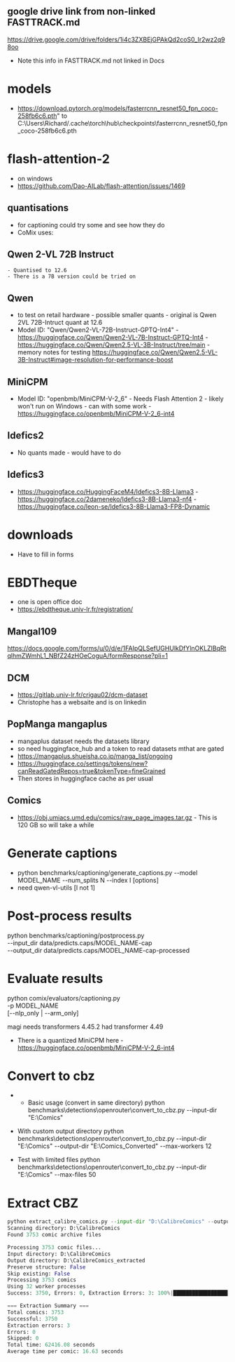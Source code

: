 

## google drive link from non-linked FASTTRACK.md
https://drive.google.com/drive/folders/1i4c3ZXBEjGPAkQd2coS0_Ir2wz2q98oo

- Note this info in FASTTRACK.md not linked in Docs

# models
- https://download.pytorch.org/models/fasterrcnn_resnet50_fpn_coco-258fb6c6.pth" to C:\Users\Richard/.cache\torch\hub\checkpoints\fasterrcnn_resnet50_fpn_coco-258fb6c6.pth

# flash-attention-2
- on windows
- https://github.com/Dao-AILab/flash-attention/issues/1469

## quantisations
- for captioning could try some and see how they do
- CoMix uses:
## Qwen 2-VL 72B Instruct
    - Quantised to 12.6
    - There is a 7B version could be tried on
## Qwen
- to test on retail hardware - possible smaller quants - original is Qwen 2VL 72B-Intruct quant at 12.6
- Model ID: "Qwen/Qwen2-VL-72B-Instruct-GPTQ-Int4"
        - https://huggingface.co/Qwen/Qwen2-VL-7B-Instruct-GPTQ-Int4
        - https://huggingface.co/Qwen/Qwen2.5-VL-3B-Instruct/tree/main
        - memory notes for testing https://huggingface.co/Qwen/Qwen2.5-VL-3B-Instruct#image-resolution-for-performance-boost

## MiniCPM
- Model ID: "openbmb/MiniCPM-V-2_6"
        - Needs Flash Attention 2 - likely won't run on Windows - can with some work
        - https://huggingface.co/openbmb/MiniCPM-V-2_6-int4

## Idefics2
- No quants made - would have to do

## Idefics3
- https://huggingface.co/HuggingFaceM4/Idefics3-8B-Llama3
        - https://huggingface.co/2dameneko/Idefics3-8B-Llama3-nf4
        - https://huggingface.co/leon-se/Idefics3-8B-Llama3-FP8-Dynamic

# downloads
- Have to fill in forms 
# EBDTheque
- one is open office doc
- https://ebdtheque.univ-lr.fr/registration/

## Mangal109
https://docs.google.com/forms/u/0/d/e/1FAIpQLSefUGHUlkDfYlnOKLZlBqRtqlhmZWmhL1_NBfZ24zHOeCoguA/formResponse?pli=1
## DCM
- https://gitlab.univ-lr.fr/crigau02/dcm-dataset
- Christophe has a websaite and is on linkedin
## PopManga mangaplus
- mangaplus dataset needs the datasets library
- so need huggingface_hub and a token to read datasets mthat are gated
- https://mangaplus.shueisha.co.jp/manga_list/ongoing
- https://huggingface.co/settings/tokens/new?canReadGatedRepos=true&tokenType=fineGrained
- Then stores in huggingface cache as per usual

## Comics
- https://obj.umiacs.umd.edu/comics/raw_page_images.tar.gz
        - This is 120 GB so will take a while

# Generate captions
- python benchmarks/captioning/generate_captions.py  --model MODEL_NAME  --num_splits N --index I      [options]
- need qwen-vl-utils [l not 1]
# Post-process results
python benchmarks/captioning/postprocess.py \
        --input_dir data/predicts.caps/MODEL_NAME-cap \
        --output_dir data/predicts.caps/MODEL_NAME-cap-processed
# Evaluate results
python comix/evaluators/captioning.py \
        -p MODEL_NAME \
        [--nlp_only | --arm_only]

magi needs transformers 4.45.2
had transformer 4.49        

- There is a quantized MiniCPM here
        - https://huggingface.co/openbmb/MiniCPM-V-2_6-int4


# Convert to cbz
- - Basic usage (convert in same directory)
python benchmarks\detections\openrouter\convert_to_cbz.py --input-dir "E:\Comics"

- With custom output directory
python benchmarks\detections\openrouter\convert_to_cbz.py --input-dir "E:\Comics" --output-dir "E:\Comics_Converted" --max-workers 12

- Test with limited files
python benchmarks\detections\openrouter\convert_to_cbz.py --input-dir "E:\Comics" --max-files 50      

# Extract CBZ
```python
python extract_calibre_comics.py --input-dir "D:\CalibreComics" --output-dir "D:\CalibreComics_extracted"
Scanning directory: D:\CalibreComics
Found 3753 comic archive files

Processing 3753 comic files...
Input directory: D:\CalibreComics
Output directory: D:\CalibreComics_extracted
Preserve structure: False
Skip existing: False
Processing 3753 comics
Using 32 worker processes
Success: 3750, Errors: 0, Extraction Errors: 3: 100%|███████████████████████████| 3753/3753 [17:20:15<00:00, 16.63s/it]

=== Extraction Summary ===
Total comics: 3753
Successful: 3750
Extraction errors: 3
Errors: 0
Skipped: 0
Total time: 62416.08 seconds
Average time per comic: 16.63 seconds
```